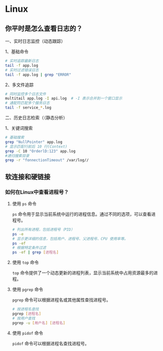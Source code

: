 # Linux

## 你平时是怎么查看日志的？

一、实时日志监控（动态跟踪）

1、基础命令

```bash
# 实时追踪最新日志
tail -f app.log
# 实时过滤错误日志
tail -f app.log | grep "ERROR"
```

2、多文件追踪

```bash
# 同时监控多个日志文件
multitail app.log -I api.log  # -I 表示合并到一个窗口显示
# 通配符匹配多个服务日志
tail -f service_*.log
```

二、历史日志检索（（静态分析）

1、关键词搜索

```bash
# 基础搜索
grep "NullPointer" app.log
# 显示匹配行前后 10 行(Context)
grep -C 10 "OrderlD:123" app.log
#递归搜索目录
grep -r "fonnectionTimeout" /var/log//
```

## 软连接和硬链接

### 如何在Linux中查看进程号？

1. 使用 `ps` 命令

   `ps` 命令用于显示当前系统中运行的进程信息。通过不同的选项，可以查看进程号。

   ```bash
   # 列出所有进程，包括进程号（PID）
   ps -e
   # 显示更详细的信息，包括用户、进程号、父进程号、CPU 使用率等。
   ps -ef
   # 根据特定条件过滤
   ps -ef | grep [进程名]
   ```

2. 使用 `top` 命令

   `top` 命令提供了一个动态更新的进程列表，显示当前系统中占用资源最多的进程。

3. 使用 `pgrep` 命令

   `pgrep` 命令可以根据进程名或其他属性查找进程号。

   ```bash
   # 按进程名查找
   pgrep [进程名]
   # 按用户查找
   pgrep -u [用户名] [进程名]
   ```

4. 使用 `pidof` 命令

   `pidof` 命令可以根据进程名查找进程号。

   
